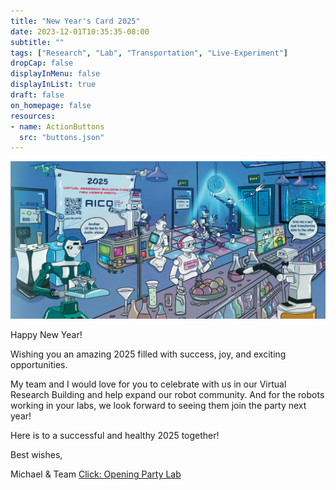 ```yaml
---
title: "New Year's Card 2025"
date: 2023-12-01T10:35:35-08:00
subtitle: ""
tags: ["Research", "Lab", "Transportation", "Live-Experiment"]
dropCap: false
displayInMenu: false
displayInList: true
draft: false
on_homepage: false
resources:
- name: ActionButtons
  src: "buttons.json"
---
```




<p align="center">
  <img src="vorderseite_karte_blau.jpg" width="1600" alt="New Years Card"/><br>
</p>


Happy New Year!

 

Wishing you an amazing 2025 filled with success, joy, and exciting opportunities.

 

My team and I would love for you to celebrate with us in our Virtual Research Building and help expand our robot community. And for the robots working in your labs, we look forward to seeing them join the party next year!

 

Here is to a successful and healthy 2025 together!

 

Best wishes,

Michael & Team
<a class="btn btn-success" target="_blank" href="https://binder.intel4coro.de/v2/gh/pkehr/pycram/5d830d134fb56f3d563ca5e8ddd60520411d4a38?urlpath=lab%2Ftree%2Fdemos%2Fpycram_multirobot_demo%2Fmultirobot_demo.ipynb">Click: Opening Party Lab</a>

